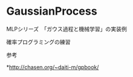# GaussianProcess


MLPシリーズ　「ガウス過程と機械学習」の実装例

確率プログラミングの練習

参考

*http://chasen.org/~daiti-m/gpbook/
